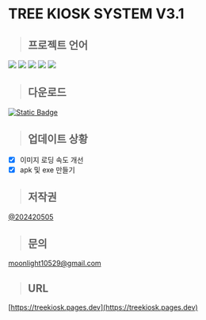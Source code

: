# TREE KIOSK SYSTEM V3.1

> ## 프로젝트 언어

<img src="https://img.shields.io/badge/html5-E34F26?style=for-the-badge&logo=html5&logoColor=white">
<img src="https://img.shields.io/badge/javascript-F7DF1E?style=for-the-badge&logo=javascript&logoColor=white">
<img src="https://img.shields.io/badge/css-1572B6?style=for-the-badge&logo=css3&logoColor=white">
<img src="https://img.shields.io/badge/Neutralinojs-F89901?style=for-the-badge&logo=neutralinojs&logoColor=white">
<img src="https://img.shields.io/badge/Appwrite-FD366E?style=for-the-badge&logo=appwrite&logoColor=white">

> ## 다운로드

[![Static Badge](https://img.shields.io/badge/download-v3.1-blue?style=for-the-badge&logo=github)
](https://github.com/treeentertainment/KIOSK/releases/3.1)

> ## 업데이트 상황

 - [x] 이미지 로딩 속도 개선
 - [X] apk 및 exe 만들기

> ## 저작권

[@202420505](https://github.com/202420505)

> ## 문의

[moonlight10529@gmail.com](mailto:moonlight10529@gmail.com)

> ## URL

[https://treekiosk.pages.dev](https://treekiosk.pages.dev)

